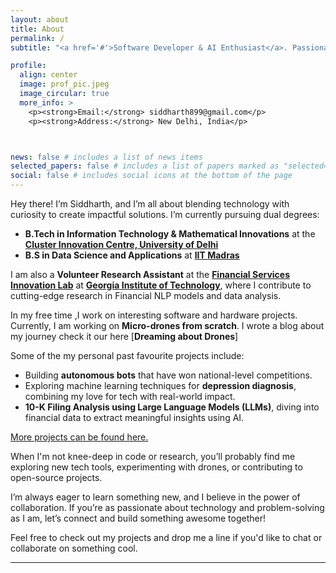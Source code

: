 ```yaml
---
layout: about
title: About
permalink: /
subtitle: "<a href='#'>Software Developer & AI Enthusiast</a>. Passionate about ML, IoT, and Embedded Systems."

profile:
  align: center
  image: prof_pic.jpeg
  image_circular: true
  more_info: >
    <p><strong>Email:</strong> siddharth899@gmail.com</p>
    <p><strong>Address:</strong> New Delhi, India</p>



news: false # includes a list of news items
selected_papers: false # includes a list of papers marked as "selected={true}"
social: false # includes social icons at the bottom of the page
---
```


<!-- Write your biography here. Tell the world about yourself. Link to your favorite [subreddit](http://reddit.com). You can put a picture in, too. The code is already in, just name your picture `prof_pic.jpg` and put it in the `img/` folder.

Put your address / P.O. box / other info right below your picture. You can also disable any of these elements by editing `profile` property of the YAML header of your `_pages/about.md`. Edit `_bibliography/papers.bib` and Jekyll will render your [publications page](/al-folio/publications/) automatically. -->


Hey there! I’m Siddharth, and I’m all about blending technology with curiosity to create impactful solutions. I’m currently pursuing dual degrees:

- **B.Tech in Information Technology & Mathematical Innovations** at the **[Cluster Innovation Centre, University of Delhi](https://https://cic.du.ac.in//)**
- **B.S in Data Science and Applications** at **[IIT Madras](https://onlinedegree.iitm.ac.in/)**


I am also a **Volunteer Research Assistant** at the **[Financial Services Innovation Lab](https://fintech.gatech.edu/)** at **[Georgia Institute of Technology](https://www.gatech.edu/)**, where I contribute to cutting-edge research in Financial NLP models and data analysis.

In my free time ,I work on interesting software and hardware projects. Currently, I am working on **Micro-drones from scratch**. I wrote a blog about my journey
check it our here [**Dreaming about Drones**]

Some of the my personal past favourite projects include:

- Building **autonomous bots** that have won national-level competitions.
- Exploring machine learning techniques for **depression diagnosis**, combining my love for tech with real-world impact.
- **10-K Filing Analysis using Large Language Models (LLMs)**, diving into financial data to extract meaningful insights using AI.

[More projects can be found here.](/projects/) <!-- Replace '/projects/' with the actual link to your projects page -->

When I'm not knee-deep in code or research, you’ll probably find me exploring new tech tools, experimenting with drones, or contributing to open-source projects.

I’m always eager to learn something new, and I believe in the power of collaboration. If you’re as passionate about technology and problem-solving as I am, let’s connect and build something awesome together!

Feel free to check out my projects and drop me a line if you'd like to chat or collaborate on something cool.

---






<!-- Link to your social media connections, too. This theme is set up to use [Font Awesome icons](https://fontawesome.com/) and [Academicons](https://jpswalsh.github.io/academicons/), like the ones below. Add your Facebook, Twitter, LinkedIn, Google Scholar, or just disable all of them. -->
